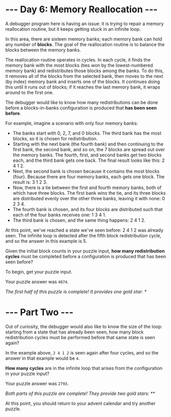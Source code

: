 # --- Day 6: Memory Reallocation ---

A debugger program here is having an issue: it is trying to repair a
memory reallocation routine, but it keeps getting stuck in an infinite
loop.

In this area, there are sixteen memory banks; each memory bank can
hold any number of **blocks**. The goal of the reallocation routine is to
balance the blocks between the memory banks.

The reallocation routine operates in cycles. In each cycle, it finds
the memory bank with the most blocks (ties won by the lowest-numbered
memory bank) and redistributes those blocks among the banks. To do
this, it removes all of the blocks from the selected bank, then moves
to the next (by index) memory bank and inserts one of the blocks. It
continues doing this until it runs out of blocks; if it reaches the
last memory bank, it wraps around to the first one.

The debugger would like to know how many redistributions can be done
before a blocks-in-banks configuration is produced that **has been seen
before**.

For example, imagine a scenario with only four memory banks:

- The banks start with 0, 2, 7, and 0 blocks. The third bank has the
  most blocks, so it is chosen for redistribution.
- Starting with the next bank (the fourth bank) and then continuing to
  the first bank, the second bank, and so on, the 7 blocks are spread
  out over the memory banks. The fourth, first, and second banks get
  two blocks each, and the third bank gets one back. The final result
  looks like this: 2 4 1 2.
- Next, the second bank is chosen because it contains the most blocks
  (four). Because there are four memory banks, each gets one
  block. The result is: 3 1 2 3.
- Now, there is a tie between the first and fourth memory banks, both
  of which have three blocks. The first bank wins the tie, and its
  three blocks are distributed evenly over the other three banks,
  leaving it with none: 0 2 3 4.
- The fourth bank is chosen, and its four blocks are distributed such
  that each of the four banks receives one: 1 3 4 1.
- The third bank is chosen, and the same thing happens: 2 4 1 2.

At this point, we've reached a state we've seen before: 2 4 1 2 was
already seen. The infinite loop is detected after the fifth block
redistribution cycle, and so the answer in this example is 5.

Given the initial block counts in your puzzle input, **how many
redistribution cycles** must be completed before a configuration is
produced that has been seen before?

To begin, get your puzzle input.

Your puzzle answer was `4074`.

_The first half of this puzzle is complete! It provides one gold star: *_

# --- Part Two ---

Out of curiosity, the debugger would also like to know the size of the
loop: starting from a state that has already been seen, how many block
redistribution cycles must be performed before that same state is seen
again?

In the example above, `2 4 1 2` is seen again after four cycles, and so
the answer in that example would be `4`.

**How many cycles** are in the infinite loop that arises from the
configuration in your puzzle input?

Your puzzle answer was `2793`.

_Both parts of this puzzle are complete! They provide two gold stars: **_

At this point, you should return to your advent calendar and try
another puzzle.

